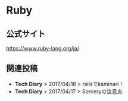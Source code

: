 # Ruby
## 公式サイト
<https://www.ruby-lang.org/ja/>


## 関連投稿
* <router-link to="/diary/#rails%E3%81%A7kaminari%EF%BC%81"><b>Tech Diary</b> &gt; 2017/04/18 &gt; railsでkaminari！</router-link>
* <router-link to="/diary/#sorcery%E3%81%AE%E6%B3%A8%E6%84%8F%E7%82%B9"><b>Tech Diary</b> &gt; 2017/04/17 &gt; Sorceryの注意点</router-link>
